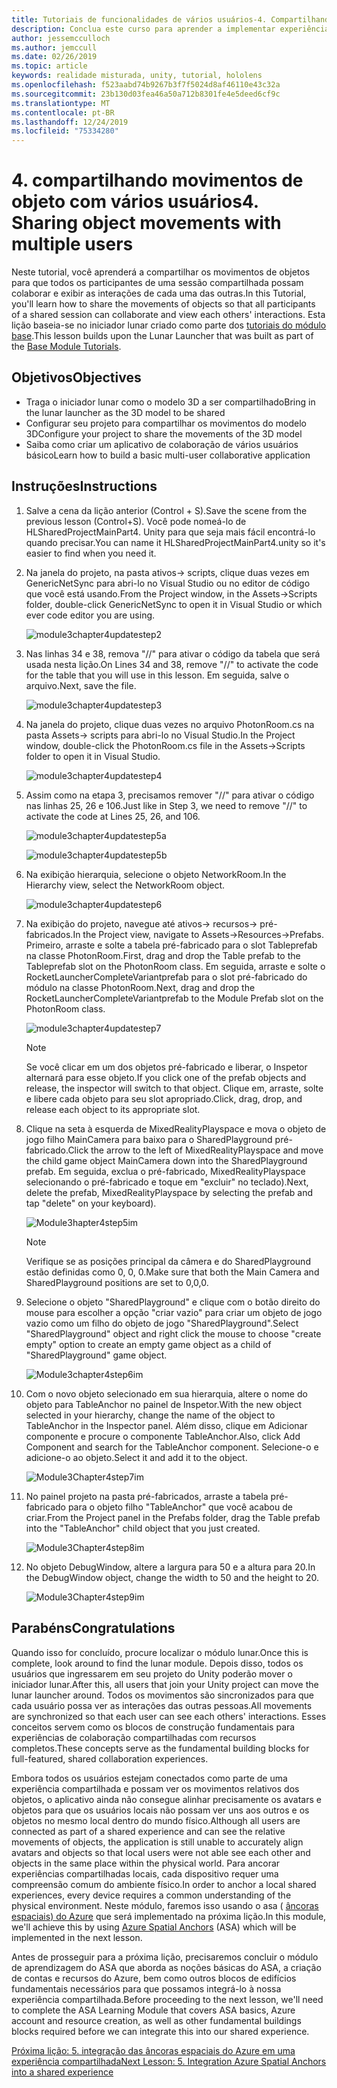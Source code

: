 ```yaml
---
title: Tutoriais de funcionalidades de vários usuários-4. Compartilhando movimentos de objetos com vários usuários
description: Conclua este curso para aprender a implementar experiências compartilhadas de vários usuários em um aplicativo do HoloLens 2.
author: jessemcculloch
ms.author: jemccull
ms.date: 02/26/2019
ms.topic: article
keywords: realidade misturada, unity, tutorial, hololens
ms.openlocfilehash: f523aabd74b9267b3f7f5024d8af46110e43c32a
ms.sourcegitcommit: 23b130d03fea46a50a712b8301fe4e5deed6cf9c
ms.translationtype: MT
ms.contentlocale: pt-BR
ms.lasthandoff: 12/24/2019
ms.locfileid: "75334280"
---
```

# <a name="4-sharing-object-movements-with-multiple-users"></a><span data-ttu-id="489d7-105">4. compartilhando movimentos de objeto com vários usuários</span><span class="sxs-lookup"><span data-stu-id="489d7-105">4. Sharing object movements with multiple users</span></span>

<span data-ttu-id="489d7-106">Neste tutorial, você aprenderá a compartilhar os movimentos de objetos para que todos os participantes de uma sessão compartilhada possam colaborar e exibir as interações de cada uma das outras.</span><span class="sxs-lookup"><span data-stu-id="489d7-106">In this Tutorial, you'll learn how to share the movements of objects so that all participants of a shared session can collaborate and view each others' interactions.</span></span> <span data-ttu-id="489d7-107">Esta lição baseia-se no iniciador lunar criado como parte dos [tutoriais do módulo base](mrlearning-base.md).</span><span class="sxs-lookup"><span data-stu-id="489d7-107">This lesson builds upon the Lunar Launcher that was built as part of the [Base Module Tutorials](mrlearning-base.md).</span></span>

## <a name="objectives"></a><span data-ttu-id="489d7-108">Objetivos</span><span class="sxs-lookup"><span data-stu-id="489d7-108">Objectives</span></span>

- <span data-ttu-id="489d7-109">Traga o iniciador lunar como o modelo 3D a ser compartilhado</span><span class="sxs-lookup"><span data-stu-id="489d7-109">Bring in the lunar launcher as the 3D model to be shared</span></span>
- <span data-ttu-id="489d7-110">Configurar seu projeto para compartilhar os movimentos do modelo 3D</span><span class="sxs-lookup"><span data-stu-id="489d7-110">Configure your project to share the movements of the 3D model</span></span>
- <span data-ttu-id="489d7-111">Saiba como criar um aplicativo de colaboração de vários usuários básico</span><span class="sxs-lookup"><span data-stu-id="489d7-111">Learn how to build a basic multi-user collaborative application</span></span>

## <a name="instructions"></a><span data-ttu-id="489d7-112">Instruções</span><span class="sxs-lookup"><span data-stu-id="489d7-112">Instructions</span></span>

1. <span data-ttu-id="489d7-113">Salve a cena da lição anterior (Control + S).</span><span class="sxs-lookup"><span data-stu-id="489d7-113">Save the scene from the previous lesson (Control+S).</span></span> <span data-ttu-id="489d7-114">Você pode nomeá-lo de HLSharedProjectMainPart4. Unity para que seja mais fácil encontrá-lo quando precisar.</span><span class="sxs-lookup"><span data-stu-id="489d7-114">You can name it HLSharedProjectMainPart4.unity so it's easier to find when you need it.</span></span>

2. <span data-ttu-id="489d7-115">Na janela do projeto, na pasta ativos-> scripts, clique duas vezes em GenericNetSync para abri-lo no Visual Studio ou no editor de código que você está usando.</span><span class="sxs-lookup"><span data-stu-id="489d7-115">From the Project window, in the Assets->Scripts folder, double-click GenericNetSync to open it in Visual Studio or which ever code editor you are using.</span></span>  

    ![module3chapter4updatestep2](images/module3chapter4updatestep2.png)

3. <span data-ttu-id="489d7-117">Nas linhas 34 e 38, remova "//" para ativar o código da tabela que será usada nesta lição.</span><span class="sxs-lookup"><span data-stu-id="489d7-117">On Lines 34 and 38, remove "//" to activate the code for the table that you will use in this lesson.</span></span> <span data-ttu-id="489d7-118">Em seguida, salve o arquivo.</span><span class="sxs-lookup"><span data-stu-id="489d7-118">Next, save the file.</span></span>

    ![module3chapter4updatestep3](images/module3chapter4updatestep3.png)

4. <span data-ttu-id="489d7-120">Na janela do projeto, clique duas vezes no arquivo PhotonRoom.cs na pasta Assets-> scripts para abri-lo no Visual Studio.</span><span class="sxs-lookup"><span data-stu-id="489d7-120">In the Project window, double-click the PhotonRoom.cs file in the Assets->Scripts folder to open it in Visual Studio.</span></span>

    ![module3chapter4updatestep4](images/module3chapter4updatestep4.png)

5. <span data-ttu-id="489d7-122">Assim como na etapa 3, precisamos remover "//" para ativar o código nas linhas 25, 26 e 106.</span><span class="sxs-lookup"><span data-stu-id="489d7-122">Just like in Step 3, we need to remove "//" to activate the code at Lines 25, 26, and 106.</span></span>

    ![module3chapter4updatestep5a](images/module3chapter4updatestep5a.png)

    ![module3chapter4updatestep5b](images/module3chapter4updatestep5b.png)

6. <span data-ttu-id="489d7-125">Na exibição hierarquia, selecione o objeto NetworkRoom.</span><span class="sxs-lookup"><span data-stu-id="489d7-125">In the Hierarchy view, select the NetworkRoom object.</span></span>

    ![module3chapter4updatestep6](images/module3chapter4updatestep6.png)

7. <span data-ttu-id="489d7-127">Na exibição do projeto, navegue até ativos-> recursos-> pré-fabricados.</span><span class="sxs-lookup"><span data-stu-id="489d7-127">In the Project view, navigate to Assets->Resources->Prefabs.</span></span> <span data-ttu-id="489d7-128">Primeiro, arraste e solte a tabela pré-fabricado para o slot Tableprefab na classe PhotonRoom.</span><span class="sxs-lookup"><span data-stu-id="489d7-128">First, drag and drop the Table prefab to the Tableprefab slot on the PhotonRoom class.</span></span> <span data-ttu-id="489d7-129">Em seguida, arraste e solte o RocketLauncherCompleteVariantprefab para o slot pré-fabricado do módulo na classe PhotonRoom.</span><span class="sxs-lookup"><span data-stu-id="489d7-129">Next, drag and drop the RocketLauncherCompleteVariantprefab to the Module Prefab slot on the PhotonRoom class.</span></span>

    ![module3chapter4updatestep7](images/module3chapter4updatestep7.png)

    >[!NOTE]
    ><span data-ttu-id="489d7-131">Se você clicar em um dos objetos pré-fabricado e liberar, o Inspetor alternará para esse objeto.</span><span class="sxs-lookup"><span data-stu-id="489d7-131">If you click one of the prefab objects and release, the inspector will switch to that object.</span></span> <span data-ttu-id="489d7-132">Clique em, arraste, solte e libere cada objeto para seu slot apropriado.</span><span class="sxs-lookup"><span data-stu-id="489d7-132">Click, drag, drop, and release each object to its appropriate slot.</span></span>

8. <span data-ttu-id="489d7-133">Clique na seta à esquerda de MixedRealityPlayspace e mova o objeto de jogo filho MainCamera para baixo para o SharedPlayground pré-fabricado.</span><span class="sxs-lookup"><span data-stu-id="489d7-133">Click the arrow to the left of MixedRealityPlayspace and move the child game object MainCamera down into the SharedPlayground prefab.</span></span> <span data-ttu-id="489d7-134">Em seguida, exclua o pré-fabricado, MixedRealityPlayspace selecionando o pré-fabricado e toque em "excluir" no teclado).</span><span class="sxs-lookup"><span data-stu-id="489d7-134">Next, delete the prefab, MixedRealityPlayspace by selecting the prefab and tap "delete" on your keyboard).</span></span>

    ![Module3hapter4step5im](images/module3chapter4step5im.PNG)

    >[!NOTE]
    ><span data-ttu-id="489d7-136">Verifique se as posições principal da câmera e do SharedPlayground estão definidas como 0, 0, 0.</span><span class="sxs-lookup"><span data-stu-id="489d7-136">Make sure that both the Main Camera and SharedPlayground positions are set to 0,0,0.</span></span>

9. <span data-ttu-id="489d7-137">Selecione o objeto "SharedPlayground" e clique com o botão direito do mouse para escolher a opção "criar vazio" para criar um objeto de jogo vazio como um filho do objeto de jogo "SharedPlayground".</span><span class="sxs-lookup"><span data-stu-id="489d7-137">Select "SharedPlayground" object and right click the mouse to choose "create empty" option to create an empty game object as a child of "SharedPlayground" game object.</span></span>

   ![Module3chapter4step6im](images/module3chapter4step6im.PNG)

10. <span data-ttu-id="489d7-139">Com o novo objeto selecionado em sua hierarquia, altere o nome do objeto para TableAnchor no painel de Inspetor.</span><span class="sxs-lookup"><span data-stu-id="489d7-139">With the new object selected in your hierarchy, change the name of the object to TableAnchor in the Inspector panel.</span></span> <span data-ttu-id="489d7-140">Além disso, clique em Adicionar componente e procure o componente TableAnchor.</span><span class="sxs-lookup"><span data-stu-id="489d7-140">Also, click Add Component and search for the TableAnchor component.</span></span> <span data-ttu-id="489d7-141">Selecione-o e adicione-o ao objeto.</span><span class="sxs-lookup"><span data-stu-id="489d7-141">Select it and add it to the object.</span></span>

    ![Module3Chapter4step7im](images/module3chapter4step7im.PNG)

11. <span data-ttu-id="489d7-143">No painel projeto na pasta pré-fabricados, arraste a tabela pré-fabricado para o objeto filho "TableAnchor" que você acabou de criar.</span><span class="sxs-lookup"><span data-stu-id="489d7-143">From the Project panel in the Prefabs folder, drag the Table prefab into the "TableAnchor" child object that you just created.</span></span>

    ![Module3Chapter4step8im](images/module3chapter4step8im.PNG)

12. <span data-ttu-id="489d7-145">No objeto DebugWindow, altere a largura para 50 e a altura para 20.</span><span class="sxs-lookup"><span data-stu-id="489d7-145">In the DebugWindow object, change the width to 50 and the height to 20.</span></span>

    ![Module3Chapter4step9im](images/module3chapter4step11im.PNG)

## <a name="congratulations"></a><span data-ttu-id="489d7-147">Parabéns</span><span class="sxs-lookup"><span data-stu-id="489d7-147">Congratulations</span></span>

<span data-ttu-id="489d7-148">Quando isso for concluído, procure localizar o módulo lunar.</span><span class="sxs-lookup"><span data-stu-id="489d7-148">Once this is complete, look around to find the lunar module.</span></span> <span data-ttu-id="489d7-149">Depois disso, todos os usuários que ingressarem em seu projeto do Unity poderão mover o iniciador lunar.</span><span class="sxs-lookup"><span data-stu-id="489d7-149">After this, all users that join your Unity project can move the lunar launcher around.</span></span>  <span data-ttu-id="489d7-150">Todos os movimentos são sincronizados para que cada usuário possa ver as interações das outras pessoas.</span><span class="sxs-lookup"><span data-stu-id="489d7-150">All movements are synchronized so that each user can see each others' interactions.</span></span> <span data-ttu-id="489d7-151">Esses conceitos servem como os blocos de construção fundamentais para experiências de colaboração compartilhadas com recursos completos.</span><span class="sxs-lookup"><span data-stu-id="489d7-151">These concepts serve as the fundamental building blocks for full-featured, shared collaboration experiences.</span></span>

<span data-ttu-id="489d7-152">Embora todos os usuários estejam conectados como parte de uma experiência compartilhada e possam ver os movimentos relativos dos objetos, o aplicativo ainda não consegue alinhar precisamente os avatars e objetos para que os usuários locais não possam ver uns aos outros e os objetos no mesmo local dentro do mundo físico.</span><span class="sxs-lookup"><span data-stu-id="489d7-152">Although all users are connected as part of a shared experience and can see the relative movements of objects, the application is still unable to accurately align avatars and objects so that local users were not able see each other and objects in the same place within the physical world.</span></span> <span data-ttu-id="489d7-153">Para ancorar experiências compartilhadas locais, cada dispositivo requer uma compreensão comum do ambiente físico.</span><span class="sxs-lookup"><span data-stu-id="489d7-153">In order to anchor a local shared experiences, every device requires a common understanding of the physical environment.</span></span> <span data-ttu-id="489d7-154">Neste módulo, faremos isso usando o asa ( [âncoras espaciais) do Azure](<https://azure.microsoft.com//services/spatial-anchors/>) que será implementado na próxima lição.</span><span class="sxs-lookup"><span data-stu-id="489d7-154">In this module, we'll achieve this by using [Azure Spatial Anchors](<https://azure.microsoft.com//services/spatial-anchors/>) (ASA) which will be implemented in the next lesson.</span></span>

<span data-ttu-id="489d7-155">Antes de prosseguir para a próxima lição, precisaremos concluir o módulo de aprendizagem do ASA que aborda as noções básicas do ASA, a criação de contas e recursos do Azure, bem como outros blocos de edifícios fundamentais necessários para que possamos integrá-lo à nossa experiência compartilhada.</span><span class="sxs-lookup"><span data-stu-id="489d7-155">Before proceeding to the next lesson, we'll need to complete the ASA Learning Module that covers ASA basics, Azure account and resource creation, as well as other fundamental buildings blocks required before we can integrate this into our shared experience.</span></span>

<span data-ttu-id="489d7-156">[Próxima lição: 5. integração das âncoras espaciais do Azure em uma experiência compartilhada](mrlearning-sharing(photon)-ch5.md)</span><span class="sxs-lookup"><span data-stu-id="489d7-156">[Next Lesson: 5. Integration Azure Spatial Anchors into a shared experience](mrlearning-sharing(photon)-ch5.md)</span></span>
